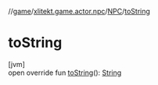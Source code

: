 //[game](../../../index.md)/[xlitekt.game.actor.npc](../index.md)/[NPC](index.md)/[toString](to-string.md)

# toString

[jvm]\
open override fun [toString](to-string.md)(): [String](https://kotlinlang.org/api/latest/jvm/stdlib/kotlin/-string/index.html)
